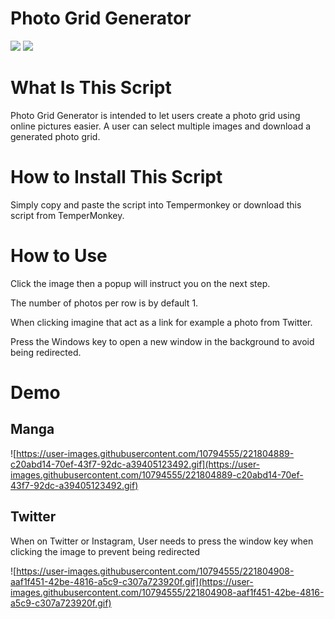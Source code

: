 # Photo Grid Generator

[<img src="https://img.shields.io/greasyfork/dt/460908">](https://greasyfork.org/en/scripts/460908-photo-grid-generator)
[<img src="https://img.shields.io/greasyfork/rating-count/460908">](https://greasyfork.org/en/scripts/460908-photo-grid-generator)

# What Is This Script

Photo Grid Generator is intended to let users create a photo grid using online pictures easier. A user can select multiple images and download a generated photo grid. 

# How to Install This Script

Simply copy and paste the script into Tempermonkey or download this script from TemperMonkey. 

# How to Use

Click the image then a popup will instruct you on the next step.

The number of photos per row is by default 1.

When clicking imagine that act as a link for example a photo from Twitter.

Press the Windows key to open a new window in the background to avoid being redirected. 

# Demo

## Manga

![https://user-images.githubusercontent.com/10794555/221804889-c20abd14-70ef-43f7-92dc-a39405123492.gif](https://user-images.githubusercontent.com/10794555/221804889-c20abd14-70ef-43f7-92dc-a39405123492.gif)

## Twitter

When on Twitter or Instagram, User needs to press the window key when clicking the image to prevent being redirected 

![https://user-images.githubusercontent.com/10794555/221804908-aaf1f451-42be-4816-a5c9-c307a723920f.gif](https://user-images.githubusercontent.com/10794555/221804908-aaf1f451-42be-4816-a5c9-c307a723920f.gif)
